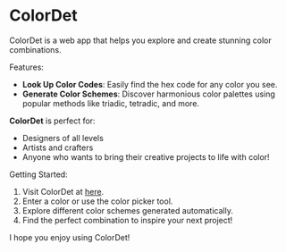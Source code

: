 # ColorDet
ColorDet is a web app that helps you explore and create stunning color combinations.

Features:
* **Look Up Color Codes**: Easily find the hex code for any color you see.
* **Generate Color Schemes**: Discover harmonious color palettes using popular methods like triadic, tetradic, and more.

**ColorDet** is perfect for:

* Designers of all levels
* Artists and crafters
* Anyone who wants to bring their creative projects to life with color!

Getting Started:
1. Visit ColorDet at [here](https://mfm-347.github.io/ColorDet/).
2. Enter a color or use the color picker tool.
3. Explore different color schemes generated automatically.
4. Find the perfect combination to inspire your next project!

I hope you enjoy using ColorDet!